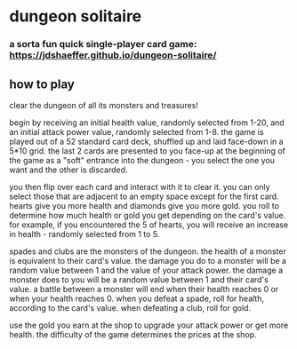 # dungeon solitaire

### a sorta fun quick single-player card game: https://jdshaeffer.github.io/dungeon-solitaire/

## how to play

clear the dungeon of all its monsters and treasures!

begin by receiving an initial health value, randomly selected from 1-20, and an initial attack power value, randomly selected from 1-8. the game is played out of a 52 standard card deck, shuffled up and laid face-down in a 5\*10 grid. the last 2 cards are presented to you face-up at the beginning of the game as a "soft" entrance into the dungeon - you select the one you want and the other is discarded.

you then flip over each card and interact with it to clear it. you can only select those that are adjacent to an empty space except for the first card. hearts give you more health and diamonds give you more gold. you roll to determine how much health or gold you get depending on the card's value. for example, if you encountered the 5 of hearts, you will receive an increase in health - randomly selected from 1 to 5.

spades and clubs are the monsters of the dungeon. the health of a monster is equivalent to their card's value. the damage you do to a monster will be a random value between 1 and the value of your attack power. the damage a monster does to you will be a random value between 1 and their card's value. a battle between a monster will end when their health reaches 0 or when your health reaches 0. when you defeat a spade, roll for health, according to the card's value. when defeating a club, roll for gold.

use the gold you earn at the shop to upgrade your attack power or get more health. the difficulty of the game determines the prices at the shop.
